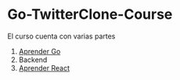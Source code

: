 # Go-TwitterClone-Course

El curso cuenta con varias partes

1. [Aprender Go](./Go-Course-Language/Golang.md)
2. Backend
3. [Aprender React](./React-Quick-Course/React.md)

